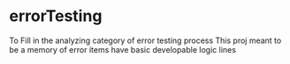 # errorTesting
To Fill in the analyzing category of error testing process
This proj meant to be a memory of error items 
have basic developable logic lines
